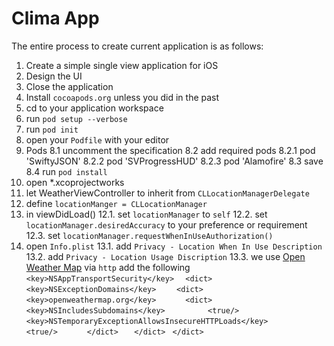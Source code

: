 # Clima App

The entire process to create current application is as follows:

1. Create a simple single view application for iOS
2. Design the UI
3. Close the application
4. Install `cocoapods.org` unless you did in the past
5. cd to your application workspace
5. run `pod setup --verbose`
6. run `pod init`
7. open your `Podfile` with your editor
8. Pods
  8.1 uncomment the specification
  8.2 add required pods
    8.2.1 pod 'SwiftyJSON'
    8.2.2 pod 'SVProgressHUD'
    8.2.3 pod 'Alamofire'
  8.3 save 
  8.4 run `pod install`
9. open *.xcoprojectworks
10. let WeatherViewController to inherit from `CLLocationManagerDelegate`
11. define `locationManger = CLLocationManager`
12. in viewDidLoad() 
  12.1. set `locationManager` to `self`
  12.2. set `locationManager.desiredAccuracy` to your preference or requirement
  12.3. set `locationManager.requestWhenInUseAuthorization()`
13. open `Info.plist`
  13.1. add `Privacy - Location When In Use Description`
  13.2. add `Privacy - Location Usage Discription` 
  13.3. we use [Open Weather Map](openweathermap.org) via `http` add the following
  ` <key>NSAppTransportSecurity</key>`
  `  <dict>`
  `    <key>NSExceptionDomains</key>`
  `    <dict>`
  `      <key>openweathermap.org</key>`
  `      <dict>`
  `         <key>NSIncludesSubdomains</key>`
  `         <true/>`
  `         <key>NSTemporaryExceptionAllowsInsecureHTTPLoads</key>`
  `         <true/>`
  `      </dict>`
  `   </dict>`
  ` </dict>`